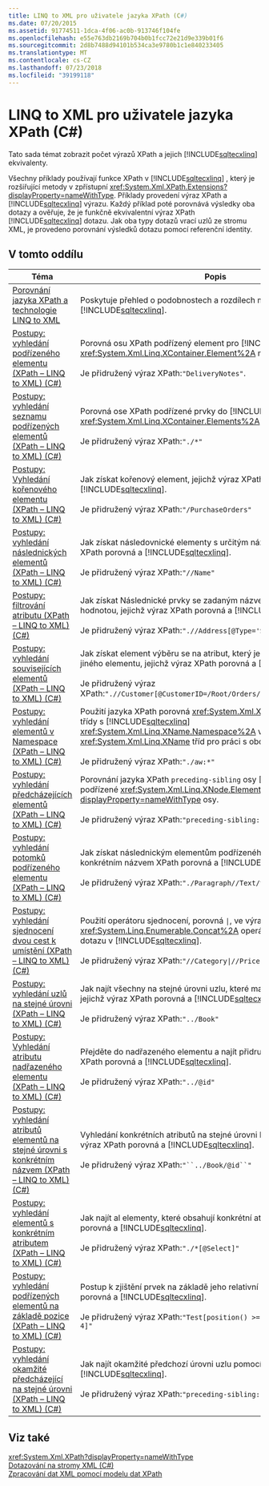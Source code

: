 ```yaml
---
title: LINQ to XML pro uživatele jazyka XPath (C#)
ms.date: 07/20/2015
ms.assetid: 91774511-1dca-4f06-ac0b-913746f104fe
ms.openlocfilehash: e55e763db2169b704b0b1fcc72e21d9e339b01f6
ms.sourcegitcommit: 2d8b7488d94101b534ca3e9780b1c1e840233405
ms.translationtype: MT
ms.contentlocale: cs-CZ
ms.lasthandoff: 07/23/2018
ms.locfileid: "39199118"
---
```

# <a name="linq-to-xml-for-xpath-users-c"></a>LINQ to XML pro uživatele jazyka XPath (C#)
Tato sada témat zobrazit počet výrazů XPath a jejich [!INCLUDE[sqltecxlinq](~/includes/sqltecxlinq-md.md)] ekvivalenty.  
  
 Všechny příklady používají funkce XPath v [!INCLUDE[sqltecxlinq](~/includes/sqltecxlinq-md.md)] , který je rozšiřující metody v zpřístupní <xref:System.Xml.XPath.Extensions?displayProperty=nameWithType>. Příklady provedení výraz XPath a [!INCLUDE[sqltecxlinq](~/includes/sqltecxlinq-md.md)] výrazu. Každý příklad poté porovnává výsledky oba dotazy a ověřuje, že je funkčně ekvivalentní výraz XPath [!INCLUDE[sqltecxlinq](~/includes/sqltecxlinq-md.md)] dotazu. Jak oba typy dotazů vrací uzlů ze stromu XML, je provedeno porovnání výsledků dotazu pomocí referenční identity.  
  
## <a name="in-this-section"></a>V tomto oddílu  
  
|Téma|Popis|  
|-----------|-----------------|  
|[Porovnání jazyka XPath a technologie LINQ to XML](../../../../csharp/programming-guide/concepts/linq/comparison-of-xpath-and-linq-to-xml.md)|Poskytuje přehled o podobnostech a rozdílech mezi XPath a [!INCLUDE[sqltecxlinq](~/includes/sqltecxlinq-md.md)].|  
|[Postupy: vyhledání podřízeného elementu (XPath – LINQ to XML) (C#)](../../../../csharp/programming-guide/concepts/linq/how-to-find-a-child-element-xpath-linq-to-xml.md)|Porovná osu XPath podřízený element pro [!INCLUDE[sqltecxlinq](~/includes/sqltecxlinq-md.md)] <xref:System.Xml.Linq.XContainer.Element%2A> metody.<br /><br /> Je přidružený výraz XPath:`"DeliveryNotes"`.|  
|[Postupy: vyhledání seznamu podřízených elementů (XPath – LINQ to XML) (C#)](../../../../csharp/programming-guide/concepts/linq/how-to-find-a-list-of-child-elements-xpath-linq-to-xml.md)|Porovná ose XPath podřízené prvky do [!INCLUDE[sqltecxlinq](~/includes/sqltecxlinq-md.md)] <xref:System.Xml.Linq.XContainer.Elements%2A> osy.<br /><br /> Je přidružený výraz XPath:`"./*"`|  
|[Postupy: Vyhledání kořenového elementu (XPath – LINQ to XML) (C#)](../../../../csharp/programming-guide/concepts/linq/how-to-find-the-root-element-xpath-linq-to-xml.md)|Jak získat kořenový element, jejichž výraz XPath porovná a [!INCLUDE[sqltecxlinq](~/includes/sqltecxlinq-md.md)].<br /><br /> Je přidružený výraz XPath:`"/PurchaseOrders"`|  
|[Postupy: vyhledání následnických elementů (XPath – LINQ to XML) (C#)](../../../../csharp/programming-guide/concepts/linq/how-to-find-descendant-elements-xpath-linq-to-xml.md)|Jak získat následovnické elementy s určitým názvem jejichž výraz XPath porovná a [!INCLUDE[sqltecxlinq](~/includes/sqltecxlinq-md.md)].<br /><br /> Je přidružený výraz XPath:`"//Name"`|  
|[Postupy: filtrování atributu (XPath – LINQ to XML) (C#)](../../../../csharp/programming-guide/concepts/linq/how-to-filter-on-an-attribute-xpath-linq-to-xml.md)|Jak získat Následnické prvky se zadaným názvem a atribut se zadanou hodnotou, jejichž výraz XPath porovná a [!INCLUDE[sqltecxlinq](~/includes/sqltecxlinq-md.md)].<br /><br /> Je přidružený výraz XPath:`".//Address[@Type='Shipping']"`|  
|[Postupy: vyhledání souvisejících elementů (XPath – LINQ to XML) (C#)](../../../../csharp/programming-guide/concepts/linq/how-to-find-related-elements-xpath-linq-to-xml.md)|Jak získat element výběru se na atribut, který je uvedené hodnotou jiného elementu, jejichž výraz XPath porovná a [!INCLUDE[sqltecxlinq](~/includes/sqltecxlinq-md.md)].<br /><br /> Je přidružený výraz XPath:`".//Customer[@CustomerID=/Root/Orders/Order[12]/CustomerID]"`|  
|[Postupy: vyhledání elementů v Namespace (XPath – LINQ to XML) (C#)](../../../../csharp/programming-guide/concepts/linq/how-to-find-elements-in-a-namespace-xpath-linq-to-xml.md)|Použití jazyka XPath porovná <xref:System.Xml.XmlNamespaceManager> třídy s [!INCLUDE[sqltecxlinq](~/includes/sqltecxlinq-md.md)] <xref:System.Xml.Linq.XName.Namespace%2A> vlastnost <xref:System.Xml.Linq.XName> tříd pro práci s obory názvů XML.<br /><br /> Je přidružený výraz XPath:`"./aw:*"`|  
|[Postupy: vyhledání předcházejících elementů (XPath – LINQ to XML) (C#)](../../../../csharp/programming-guide/concepts/linq/how-to-find-preceding-siblings-xpath-linq-to-xml.md)|Porovnání jazyka XPath `preceding-sibling` osy [!INCLUDE[sqltecxlinq](~/includes/sqltecxlinq-md.md)] podřízené <xref:System.Xml.Linq.XNode.ElementsBeforeSelf%2A?displayProperty=nameWithType> osy.<br /><br /> Je přidružený výraz XPath:`"preceding-sibling::*"`|  
|[Postupy: vyhledání potomků podřízeného elementu (XPath – LINQ to XML) (C#)](../../../../csharp/programming-guide/concepts/linq/how-to-find-descendants-of-a-child-element-xpath-linq-to-xml.md)|Jak získat následnickým elementům podřízeného elementu s konkrétním názvem XPath porovná a [!INCLUDE[sqltecxlinq](~/includes/sqltecxlinq-md.md)].<br /><br /> Je přidružený výraz XPath:`"./Paragraph//Text/text()"`|  
|[Postupy: vyhledání sjednocení dvou cest k umístění (XPath – LINQ to XML) (C#)](../../../../csharp/programming-guide/concepts/linq/how-to-find-a-union-of-two-location-paths-xpath-linq-to-xml.md)|Použití operátoru sjednocení, porovná <code>&#124;</code>, ve výrazu XPath s <xref:System.Linq.Enumerable.Concat%2A> operátor standardního dotazu v [!INCLUDE[sqltecxlinq](~/includes/sqltecxlinq-md.md)].<br /><br /> Je přidružený výraz XPath:<code>"//Category&#124;//Price"</code>|  
|[Postupy: vyhledání uzlů na stejné úrovni (XPath – LINQ to XML) (C#)](../../../../csharp/programming-guide/concepts/linq/how-to-find-sibling-nodes-xpath-linq-to-xml.md)|Jak najít všechny na stejné úrovni uzlu, které mají konkrétní název, jejichž výraz XPath porovná a [!INCLUDE[sqltecxlinq](~/includes/sqltecxlinq-md.md)].<br /><br /> Je přidružený výraz XPath:`"../Book"`|  
|[Postupy: Vyhledání atributu nadřazeného elementu (XPath – LINQ to XML) (C#)](../../../../csharp/programming-guide/concepts/linq/how-to-find-an-attribute-of-the-parent-xpath-linq-to-xml.md)|Přejděte do nadřazeného elementu a najít přidružený atribut pomocí XPath porovná a [!INCLUDE[sqltecxlinq](~/includes/sqltecxlinq-md.md)].<br /><br /> Je přidružený výraz XPath:`"../@id"`|  
|[Postupy: vyhledání atributů elementů na stejné úrovni s konkrétním názvem (XPath – LINQ to XML) (C#)](../../../../csharp/programming-guide/concepts/linq/how-to-find-attributes-of-siblings-with-a-specific-name-xpath-linq-to-xml.md)|Vyhledání konkrétních atributů na stejné úrovni kontextu uzlu, jejichž výraz XPath porovná a [!INCLUDE[sqltecxlinq](~/includes/sqltecxlinq-md.md)].<br /><br /> Je přidružený výraz XPath:`"``../Book/@id``"`|  
|[Postupy: vyhledání elementů s konkrétním atributem (XPath – LINQ to XML) (C#)](../../../../csharp/programming-guide/concepts/linq/how-to-find-elements-with-a-specific-attribute-xpath-linq-to-xml.md)|Jak najít al elementy, které obsahují konkrétní atribut, pomocí XPath porovná a [!INCLUDE[sqltecxlinq](~/includes/sqltecxlinq-md.md)].<br /><br /> Je přidružený výraz XPath:`"./*[@Select]"`|  
|[Postupy: vyhledání podřízených elementů na základě pozice (XPath – LINQ to XML) (C#)](../../../../csharp/programming-guide/concepts/linq/how-to-find-child-elements-based-on-position-xpath-linq-to-xml.md)|Postup k zjištění prvek na základě jeho relativní pozice pomocí XPath porovná a [!INCLUDE[sqltecxlinq](~/includes/sqltecxlinq-md.md)].<br /><br /> Je přidružený výraz XPath:`"Test[position() >= 2 and position() <= 4]"`|  
|[Postupy: vyhledání okamžité předcházející na stejné úrovni (XPath – LINQ to XML) (C#)](../../../../csharp/programming-guide/concepts/linq/how-to-find-the-immediate-preceding-sibling-xpath-linq-to-xml.md)|Jak najít okamžité předchozí úrovni uzlu pomocí XPath porovná a [!INCLUDE[sqltecxlinq](~/includes/sqltecxlinq-md.md)].<br /><br /> Je přidružený výraz XPath:`"preceding-sibling::*[1]"`|  
  
## <a name="see-also"></a>Viz také  
 <xref:System.Xml.XPath?displayProperty=nameWithType>  
 [Dotazování na stromy XML (C#)](../../../../csharp/programming-guide/concepts/linq/querying-xml-trees.md)  
 [Zpracování dat XML pomocí modelu dat XPath](../../../../standard/data/xml/process-xml-data-using-the-xpath-data-model.md)
